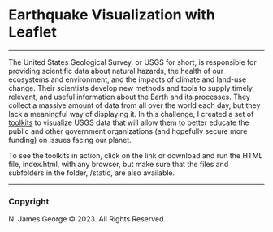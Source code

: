 # Earthquake Visualization with Leaflet

----

The United States Geological Survey, or USGS for short, is responsible for providing scientific data about natural hazards, the health of our ecosystems and environment, and the impacts of climate and land-use change. Their scientists develop new methods and tools to supply timely, relevant, and useful information about the Earth and its processes. They collect a massive amount of data from all over the world each day, but they lack a meaningful way of displaying it. In this challenge, I created a set of [toolkits](https://njgeorge000158.github.io/belly-button-challenge/) to visualize USGS data that will allow them to better educate the public and other government organizations (and hopefully secure more funding) on issues facing our planet.

To see the toolkits in action, click on the link or download and run the HTML file, index.html, with any browser, but make sure that the files and subfolders in the folder, /static, are also available.

----

### **Copyright**

N. James George © 2023. All Rights Reserved.
